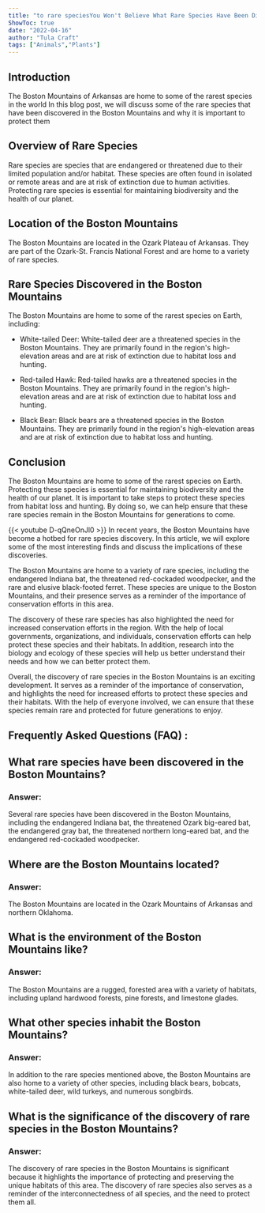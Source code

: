 ```yaml
---
title: "to rare speciesYou Won't Believe What Rare Species Have Been Discovered in the Boston Mountains!"
ShowToc: true 
date: "2022-04-16"
author: "Tula Craft" 
tags: ["Animals","Plants"]
---
```

## Introduction

The Boston Mountains of Arkansas are home to some of the rarest species in the world In this blog post, we will discuss some of the rare species that have been discovered in the Boston Mountains and why it is important to protect them

## Overview of Rare Species

Rare species are species that are endangered or threatened due to their limited population and/or habitat. These species are often found in isolated or remote areas and are at risk of extinction due to human activities. Protecting rare species is essential for maintaining biodiversity and the health of our planet.

## Location of the Boston Mountains

The Boston Mountains are located in the Ozark Plateau of Arkansas. They are part of the Ozark-St. Francis National Forest and are home to a variety of rare species.

## Rare Species Discovered in the Boston Mountains

The Boston Mountains are home to some of the rarest species on Earth, including:

- White-tailed Deer: White-tailed deer are a threatened species in the Boston Mountains. They are primarily found in the region's high-elevation areas and are at risk of extinction due to habitat loss and hunting. 

- Red-tailed Hawk: Red-tailed hawks are a threatened species in the Boston Mountains. They are primarily found in the region's high-elevation areas and are at risk of extinction due to habitat loss and hunting. 

- Black Bear: Black bears are a threatened species in the Boston Mountains. They are primarily found in the region's high-elevation areas and are at risk of extinction due to habitat loss and hunting.

## Conclusion

The Boston Mountains are home to some of the rarest species on Earth. Protecting these species is essential for maintaining biodiversity and the health of our planet. It is important to take steps to protect these species from habitat loss and hunting. By doing so, we can help ensure that these rare species remain in the Boston Mountains for generations to come.

{{< youtube D-qQneOnJl0 >}} 
In recent years, the Boston Mountains have become a hotbed for rare species discovery. In this article, we will explore some of the most interesting finds and discuss the implications of these discoveries.

The Boston Mountains are home to a variety of rare species, including the endangered Indiana bat, the threatened red-cockaded woodpecker, and the rare and elusive black-footed ferret. These species are unique to the Boston Mountains, and their presence serves as a reminder of the importance of conservation efforts in this area.

The discovery of these rare species has also highlighted the need for increased conservation efforts in the region. With the help of local governments, organizations, and individuals, conservation efforts can help protect these species and their habitats. In addition, research into the biology and ecology of these species will help us better understand their needs and how we can better protect them.

Overall, the discovery of rare species in the Boston Mountains is an exciting development. It serves as a reminder of the importance of conservation, and highlights the need for increased efforts to protect these species and their habitats. With the help of everyone involved, we can ensure that these species remain rare and protected for future generations to enjoy.

## Frequently Asked Questions (FAQ) :
<h2>What rare species have been discovered in the Boston Mountains?</h2>

<h3>Answer:</h3>

Several rare species have been discovered in the Boston Mountains, including the endangered Indiana bat, the threatened Ozark big-eared bat, the endangered gray bat, the threatened northern long-eared bat, and the endangered red-cockaded woodpecker.

<h2>Where are the Boston Mountains located?</h2>

<h3>Answer:</h3>

The Boston Mountains are located in the Ozark Mountains of Arkansas and northern Oklahoma.

<h2>What is the environment of the Boston Mountains like?</h2>

<h3>Answer:</h3>

The Boston Mountains are a rugged, forested area with a variety of habitats, including upland hardwood forests, pine forests, and limestone glades.

<h2>What other species inhabit the Boston Mountains?</h2>

<h3>Answer:</h3>

In addition to the rare species mentioned above, the Boston Mountains are also home to a variety of other species, including black bears, bobcats, white-tailed deer, wild turkeys, and numerous songbirds.

<h2>What is the significance of the discovery of rare species in the Boston Mountains?</h2>

<h3>Answer:</h3>

The discovery of rare species in the Boston Mountains is significant because it highlights the importance of protecting and preserving the unique habitats of this area. The discovery of rare species also serves as a reminder of the interconnectedness of all species, and the need to protect them all.



